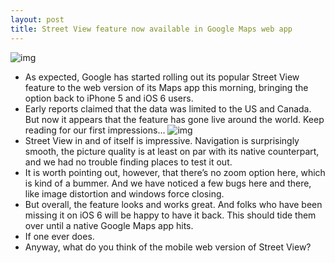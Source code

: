 ```yaml
---
layout: post
title: Street View feature now available in Google Maps web app
---
```

![img](http://media.idownloadblog.com/wp-content/uploads/2012/10/street-view-0.jpg)
* As expected, Google has started rolling out its popular Street View feature to the web version of its Maps app this morning, bringing the option back to iPhone 5 and iOS 6 users.
* Early reports claimed that the data was limited to the US and Canada. But now it appears that the feature has gone live around the world. Keep reading for our first impressions…
![img](http://media.idownloadblog.com/wp-content/uploads/2012/10/street-view-1.jpg)
* Street View in and of itself is impressive. Navigation is surprisingly smooth, the picture quality is at least on par with its native counterpart, and we had no trouble finding places to test it out.
* It is worth pointing out, however, that there’s no zoom option here, which is kind of a bummer. And we have noticed a few bugs here and there, like image distortion and windows force closing.
* But overall, the feature looks and works great. And folks who have been missing it on iOS 6 will be happy to have it back. This should tide them over until a native Google Maps app hits.
* If one ever does.
* Anyway, what do you think of the mobile web version of Street View?

